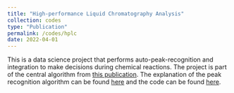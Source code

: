 ```yaml
---
title: "High-performance Liquid Chromatography Analysis"
collection: codes 
type: "Publication"
permalink: /codes/hplc
date: 2022-04-01
---
```


This is a data science project that performs auto-peak-recognition and integration to make decisions during chemical reactions. The project is part of the central algorithm from [this publication](https://chemistry-europe.onlinelibrary.wiley.com/doi/full/10.1002/cmtd.202200009). The explanation of the peak recognition algorithm can be found [here](http://lukeyf.github.io/files/hydra_si.pdf) and the code can be found [here](https://gitlab.com/heingroup/hydra/-/tree/main/experiments/utilities/hplc_analysis_tools).

